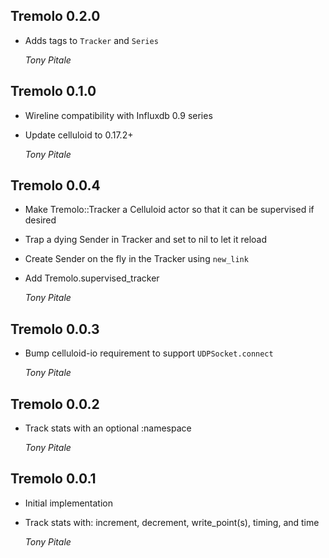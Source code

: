 ## Tremolo 0.2.0 ##

*   Adds tags to `Tracker` and `Series`

    *Tony Pitale*

## Tremolo 0.1.0 ##

*   Wireline compatibility with Influxdb 0.9 series
*   Update celluloid to 0.17.2+

    *Tony Pitale*

## Tremolo 0.0.4 ##

*   Make Tremolo::Tracker a Celluloid actor so that it can be supervised if desired
*   Trap a dying Sender in Tracker and set to nil to let it reload
*   Create Sender on the fly in the Tracker using `new_link`
*   Add Tremolo.supervised_tracker

    *Tony Pitale*

## Tremolo 0.0.3 ##

*   Bump celluloid-io requirement to support `UDPSocket.connect`

    *Tony Pitale*

## Tremolo 0.0.2 ##

*   Track stats with an optional :namespace

    *Tony Pitale*

## Tremolo 0.0.1 ##

*   Initial implementation
*   Track stats with: increment, decrement, write_point(s), timing, and time

    *Tony Pitale*

